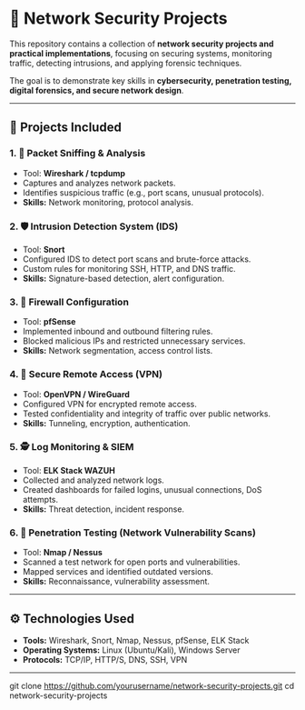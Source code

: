 # 🔐 Network Security Projects

This repository contains a collection of **network security projects and practical implementations**, focusing on securing systems, monitoring traffic, detecting intrusions, and applying forensic techniques.

The goal is to demonstrate key skills in **cybersecurity, penetration testing, digital forensics, and secure network design**.

---

## 📂 Projects Included

### 1. 🔎 Packet Sniffing & Analysis
- Tool: **Wireshark / tcpdump**
- Captures and analyzes network packets.
- Identifies suspicious traffic (e.g., port scans, unusual protocols).
- **Skills:** Network monitoring, protocol analysis.

### 2. 🛡️ Intrusion Detection System (IDS)
- Tool: **Snort**
- Configured IDS to detect port scans and brute-force attacks.
- Custom rules for monitoring SSH, HTTP, and DNS traffic.
- **Skills:** Signature-based detection, alert configuration.

### 3. 🚧 Firewall Configuration
- Tool: **pfSense**
- Implemented inbound and outbound filtering rules.
- Blocked malicious IPs and restricted unnecessary services.
- **Skills:** Network segmentation, access control lists.

### 4. 🔑 Secure Remote Access (VPN)
- Tool: **OpenVPN / WireGuard**
- Configured VPN for encrypted remote access.
- Tested confidentiality and integrity of traffic over public networks.
- **Skills:** Tunneling, encryption, authentication.

### 5. 🕵️ Log Monitoring & SIEM
- Tool: **ELK Stack WAZUH**
- Collected and analyzed network logs.
- Created dashboards for failed logins, unusual connections, DoS attempts.
- **Skills:** Threat detection, incident response.

### 6. 🧪 Penetration Testing (Network Vulnerability Scans)
- Tool: **Nmap / Nessus**
- Scanned a test network for open ports and vulnerabilities.
- Mapped services and identified outdated versions.
- **Skills:** Reconnaissance, vulnerability assessment.

---

## ⚙️ Technologies Used
- **Tools:** Wireshark, Snort, Nmap, Nessus, pfSense, ELK Stack
- **Operating Systems:** Linux (Ubuntu/Kali), Windows Server
- **Protocols:** TCP/IP, HTTP/S, DNS, SSH, VPN

---

   git clone https://github.com/yourusername/network-security-projects.git
   cd network-security-projects
